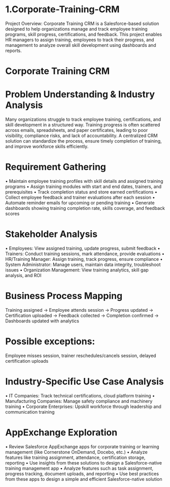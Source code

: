 # 1.Corporate-Training-CRM
Project Overview: Corporate Training CRM is a Salesforce-based solution designed to help organizations manage and track employee training programs, skill progress, certifications, and feedback. This project enables HR managers to assign training, employees to track their progress, and management to analyze overall skill development using dashboards and reports.

# Corporate Training CRM
# Problem Understanding & Industry Analysis
Many organizations struggle to track employee training, certifications, and skill development in a structured way. Training progress is often scattered across emails, spreadsheets, and paper certificates, leading to poor visibility, compliance risks, and lack of accountability. A centralized CRM solution can standardize the process, ensure timely completion of training, and improve workforce skills efficiently.

# Requirement Gathering
• Maintain employee training profiles with skill details and assigned training programs
• Assign training modules with start and end dates, trainers, and prerequisites
• Track completion status and store earned certifications
• Collect employee feedback and trainer evaluations after each session
• Automate reminder emails for upcoming or pending training
• Generate dashboards showing training completion rate, skills coverage, and feedback scores

# Stakeholder Analysis
• Employees: View assigned training, update progress, submit feedback
• Trainers: Conduct training sessions, mark attendance, provide evaluations
• HR/Training Manager: Assign training, track progress, ensure compliance
• System Administrator: Manage users, maintain data integrity, troubleshoot issues
• Organization Management: View training analytics, skill gap analysis, and ROI

# Business Process Mapping
Training assigned → Employee attends session → Progress updated → Certification uploaded → Feedback collected → Completion confirmed → Dashboards updated with analytics

# Possible exceptions:
Employee misses session, trainer reschedules/cancels session, delayed certification uploads

# Industry-Specific Use Case Analysis
• IT Companies: Track technical certifications, cloud platform training
• Manufacturing Companies: Manage safety compliance and machinery training
• Corporate Enterprises: Upskill workforce through leadership and communication training

# AppExchange Exploration
• Review Salesforce AppExchange apps for corporate training or learning management (like Cornerstone OnDemand, Docebo, etc.)
• Analyze features like training assignment, attendance, certification storage, reporting
• Use insights from these solutions to design a Salesforce-native training management app
• Analyze features such as task assignment, progress tracking, document uploads, and reporting
• Use best practices from these apps to design a simple and efficient Salesforce-native solution
